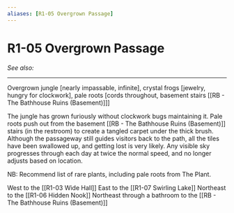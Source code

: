 ```yaml
---
aliases: [R1-05 Overgrown Passage]
---
```


# R1-05 Overgrown Passage
*See also:*
___
Overgrown jungle [nearly impassable, infinite], crystal
frogs [jewelry, hungry for clockwork], pale roots [cords
throughout, basement stairs [[RB - The Bathhouse Ruins (Basement)]]]

The jungle has grown furiously without clockwork bugs
maintaining it. Pale roots push out from the basement [[RB - The Bathhouse Ruins (Basement)]]
stairs (in the restroom) to create a tangled carpet under
the thick brush. Although the passageway still guides
visitors back to the path, all the tiles have been
swallowed up, and getting lost is very likely. Any
visible sky progresses through each day at twice the
normal speed, and no longer adjusts based on location.

NB: Recommend list of rare plants, including pale roots from
The Plant.

West to the [[R1-03 Wide Hall]]
East to the [[R1-07 Swirling Lake]]
Northeast to the [[R1-06 Hidden Nook]]
Northeast through a bathroom to the [[RB - The Bathhouse Ruins (Basement)]]